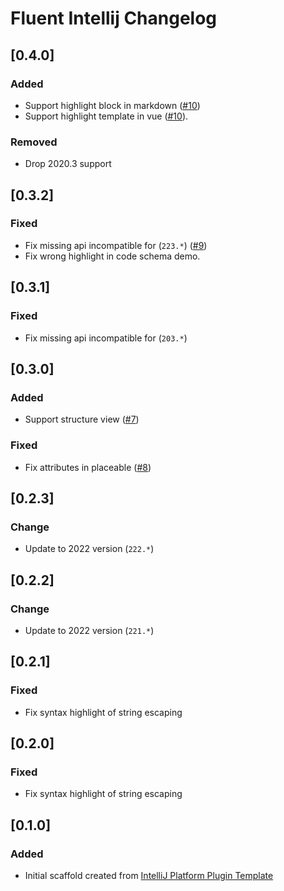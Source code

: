 <!-- Keep a Changelog guide -> https://keepachangelog.com -->

# Fluent Intellij Changelog

## [0.4.0]
### Added
- Support highlight block in markdown ([#10](https://github.com/oovm/fluent-intellij/issues/10))
- Support highlight template in vue ([#10](https://github.com/oovm/fluent-intellij/issues/10)).
### Removed
- Drop 2020.3 support

## [0.3.2]
### Fixed
- Fix missing api incompatible for (`223.*`) ([#9](https://github.com/oovm/fluent-intellij/issues/9))
- Fix wrong highlight in code schema demo.

## [0.3.1]
### Fixed
- Fix missing api incompatible for (`203.*`)

## [0.3.0]
### Added
- Support structure view ([#7](https://github.com/oovm/fluent-intellij/issues/7))
### Fixed
- Fix attributes in placeable ([#8](https://github.com/oovm/fluent-intellij/issues/8))


## [0.2.3]
### Change
- Update to 2022 version (`222.*`)

## [0.2.2]
### Change
- Update to 2022 version (`221.*`)

## [0.2.1]
### Fixed
- Fix syntax highlight of string escaping

## [0.2.0]
### Fixed
- Fix syntax highlight of string escaping

## [0.1.0]
### Added
- Initial scaffold created from [IntelliJ Platform Plugin Template](https://github.com/JetBrains/intellij-platform-plugin-template)
